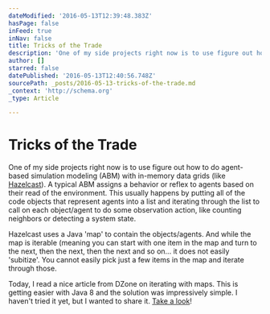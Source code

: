 ```yaml
---
dateModified: '2016-05-13T12:39:48.383Z'
hasPage: false
inFeed: true
inNav: false
title: Tricks of the Trade
description: 'One of my side projects right now is to use figure out how to do agent-based simulation modeling (ABM) with in-memory data grids (like Hazelcast). A typical ABM assigns a behavior or reflex to agents based on their read of the environment. This usually happens by putting all of the code objects that represent agents into a list and iterating through the list to call on each object/agent to do some observation action, like counting neighbors or detecting a system state.'
author: []
starred: false
datePublished: '2016-05-13T12:40:56.748Z'
sourcePath: _posts/2016-05-13-tricks-of-the-trade.md
_context: 'http://schema.org'
_type: Article

---
```

# Tricks of the Trade

One of my side projects right now is to use figure out how to do agent-based simulation modeling (ABM) with in-memory data grids (like [Hazelcast][0]). A typical ABM assigns a behavior or reflex to agents based on their read of the environment. This usually happens by putting all of the code objects that represent agents into a list and iterating through the list to call on each object/agent to do some observation action, like counting neighbors or detecting a system state.

Hazelcast uses a Java 'map' to contain the objects/agents. And while the map is iterable (meaning you can start with one item in the map and turn to the next, then the next, then the next and so on... it does not easily 'subitize'. You cannot easily pick just a few items in the map and iterate through those.

Today, I read a nice article from DZone on iterating with maps. This is getting easier with Java 8 and the solution was impressively simple. I haven't tried it yet, but I wanted to share it. [Take a look][1]!

[0]: http://hazelcast.org/ "Hazelcast"
[1]: https://dzone.com/articles/iterating-java-map-entries?utm_source=Top%205&utm_medium=email&utm_campaign=top5%202016-05-13 "Iterating on Java Maps"